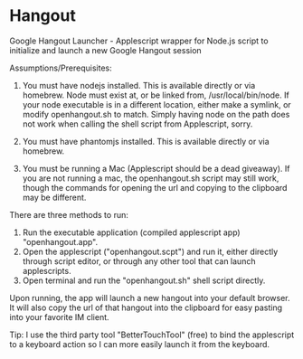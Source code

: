 Hangout
=======

Google Hangout Launcher - Applescript wrapper for Node.js script to initialize and launch a new Google Hangout session

Assumptions/Prerequisites:

1) You must have nodejs installed. This is available directly or via homebrew. Node must exist at, or be linked from, /usr/local/bin/node. If your node executable is in a different location, either make a symlink, or modify openhangout.sh to match. Simply having node on the path does not work when calling the shell script from Applescript, sorry.

2) You must have phantomjs installed. This is available directly or via homebrew.

3) You must be running a Mac (Applescript should be a dead giveaway). If you are not running a mac, the openhangout.sh script may still work, though the commands for opening the url and copying to the clipboard may be different.

There are three methods to run:

1) Run the executable application (compiled applescript app) "openhangout.app".
2) Open the applescript ("openhangout.scpt") and run it, either directly through script editor, or through any other tool that can launch applescripts.
3) Open terminal and run the "openhangout.sh" shell script directly.

Upon running, the app will launch a new hangout into your default browser. It will also copy the url of that hangout into the clipboard for easy pasting into your favorite IM client.

Tip: I use the third party tool "BetterTouchTool" (free) to bind the applescript to a keyboard action so I can more easily launch it from the keyboard.